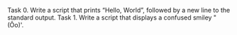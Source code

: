 Task 0. Write a script that prints “Hello, World”, followed by a new line to the standard output.
Task 1. Write a script that displays a confused smiley "(Ôo)'.

